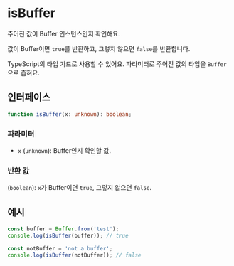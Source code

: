 # isBuffer

주어진 값이 Buffer 인스턴스인지 확인해요.

값이 Buffer이면 `true`를 반환하고, 그렇지 않으면 `false`를 반환합니다.

TypeScript의 타입 가드로 사용할 수 있어요. 파라미터로 주어진 값의 타입을 `Buffer`으로 좁혀요.

## 인터페이스

```typescript
function isBuffer(x: unknown): boolean;
```

### 파라미터

- `x` (`unknown`): Buffer인지 확인할 값.

### 반환 값

(`boolean`): `x`가 Buffer이면 `true`, 그렇지 않으면 `false`.

## 예시

```typescript
const buffer = Buffer.from('test');
console.log(isBuffer(buffer)); // true

const notBuffer = 'not a buffer';
console.log(isBuffer(notBuffer)); // false
```
